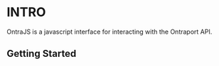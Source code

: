 # INTRO
OntraJS is a javascript interface for interacting with the Ontraport API.
## Getting Started


